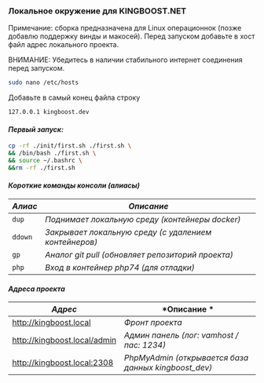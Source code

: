 ### Локальное окружение для KINGBOOST.NET ###

Примечание: сборка предназначена для Linux операционнок (позже добавлю поддержку винды и макосей). Перед запуском добавьте в хост файл адрес локального проекта.

ВНИМАНИЕ: Убедитесь в наличии стабильного интернет соединения перед запуском.

```bash
sudo nano /etc/hosts
```

Добавьте в самый конец файла строку

```
127.0.0.1 kingboost.dev
```

#### *Первый запуск:* ####
```bash
cp -rf ./init/first.sh ./first.sh \
&& /bin/bash ./first.sh \
&& source ~/.bashrc \
&&rm -rf ./first.sh
```
#### *Короткие команды консоли (алиасы)* ####

| *Алиас* | *Описание*                                            |
|---------|-------------------------------------------------------|
| `dup`   | *Поднимает локальную среду (контейнеры docker)*       |
| `ddown` | *Закрывает локальную среду (с удалением контейнеров)* |
| `gp`    | *Аналог git pull (обновляет репозиторий проекта)*     |
| `php`   | *Вход в контейнер php74 (для отладки)*                |

#### *Адреса проекта* ####

| *Адрес*                      | *Описание  *                                         |
|------------------------------|------------------------------------------------------|
| http://kingboost.local       | *Фронт проекта*                                      |
| http://kingboost.local/admin | *Админ панель (лог: vamhost / пас: 1234)*            |
| http://kingboost.local:2308  | *PhpMyAdmin (открывается база данных kingboost_dev)* |

